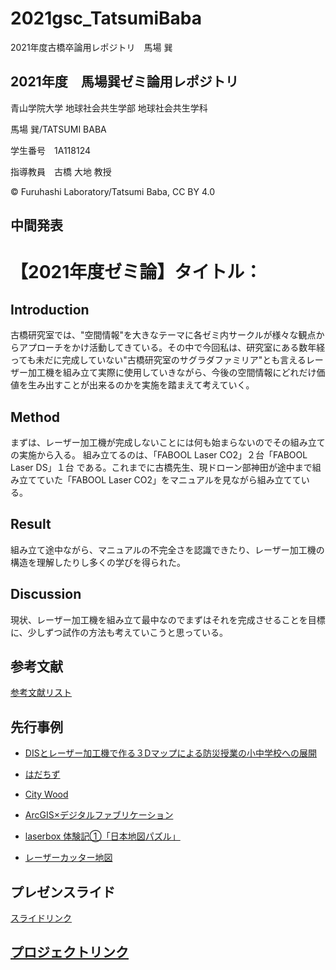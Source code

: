 # 2021gsc_TatsumiBaba
2021年度古橋卒論用レポジトリ　馬場 巽

## 2021年度　馬場巽ゼミ論用レポジトリ

青山学院大学 地球社会共生学部 地球社会共生学科

馬場 巽/TATSUMI BABA

学生番号　1A118124

指導教員　古橋 大地 教授

© Furuhashi Laboratory/Tatsumi Baba, CC BY 4.0

## 中間発表


# 【2021年度ゼミ論】タイトル：

## Introduction

古橋研究室では、"空間情報"を大きなテーマに各ゼミ内サークルが様々な観点からアプローチをかけ活動してきている。その中で今回私は、研究室にある数年経っても未だに完成していない"古橋研究室のサグラダファミリア"とも言えるレーザー加工機を組み立て実際に使用していきながら、今後の空間情報にどれだけ価値を生み出すことが出来るのかを実施を踏まえて考えていく。

## Method
 
 まずは、レーザー加工機が完成しないことには何も始まらないのでその組み立ての実施から入る。
組み立てるのは、「FABOOL Laser CO2」２台「FABOOL Laser DS」１台 である。これまでに古橋先生、現ドローン部神田が途中まで組み立てていた「FABOOL Laser CO2」をマニュアルを見ながら組み立てている。
 
## Result

組み立て途中ながら、マニュアルの不完全さを認識できたり、レーザー加工機の構造を理解したりし多くの学びを得られた。

## Discussion

現状、レーザー加工機を組み立て最中なのでまずはそれを完成させることを目標に、少しずつ試作の方法も考えていこうと思っている。


## 参考文献

[参考文献リスト](https://docs.google.com/spreadsheets/d/1jpRv0i6nmzOQlFufo8qODGCFgeomgjxghMPRr35G7CM/edit?usp=sharing)

## 先行事例

* [DISとレーザー加工機で作る３Dマップによる防災授業の小中学校への展開](http://www.gisa-japan.org/file/kureteam.pdf)

* [はだちず](https://internet.watch.impress.co.jp/docs/column/chizu/1083137.html)

* [City Wood](https://fabcross.jp/news/2018/01/20180119_citywood.html)

* [ArcGIS×デジタルファブリケーション](https://blog.esrij.com/2017/06/20/post-26810/)

* [laserbox 体験記①「日本地図パズル」](https://xn--wckwfybb4714bueo2su.com/%E3%83%AC%E3%83%BC%E3%82%B6%E3%83%BC%E5%8A%A0%E5%B7%A5%E6%A9%9F/laserbox/laserbox-%E4%BD%93%E9%A8%93%E8%A8%98%E2%91%A0%E3%80%8C%E6%97%A5%E6%9C%AC%E5%9C%B0%E5%9B%B3%E3%83%91%E3%82%BA%E3%83%AB%E3%80%8D/)

* [レーザーカッター地図](https://www.monomono-blog.com/entry/2018/11/02/123500)

## プレゼンスライド

[スライドリンク](https://docs.google.com/presentation/d/11SQbvxmzgmu_MuHshj5uIpXlQ-6LrCZYlF_P9K-lNwA/edit?usp=sharing)

## [プロジェクトリンク](https://github.com/furuhashilab/sotsuron2021/projects/1)

